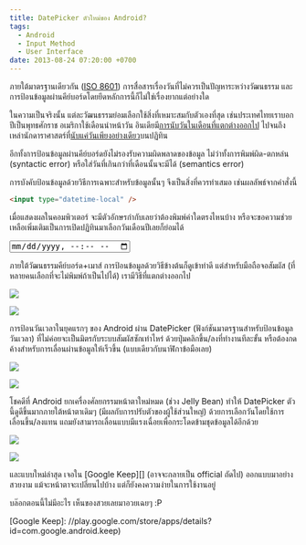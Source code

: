```yaml
---
title: DatePicker ตัวใหม่ของ Android?
tags:
  - Android
  - Input Method
  - User Interface
date: 2013-08-24 07:20:00 +0700
---
```


ภายใต้มาตรฐานเดียวกัน ([ISO 8601][xkcd 1179]) การสื่อสารเรื่องวันที่ไม่ควรเป็นปัญหาระหว่างวัฒนธรรม และการป้อนข้อมูลผ่านคีย์บอร์ดโดยยึดหลักการนี้ก็ไม่ใช่เรื่องยากแต่อย่างใด

ในความเป็นจริงนั้น แต่ละวัฒนธรรมย่อมเลือกใช้สิ่งที่เหมาะสมกับตัวเองที่สุด เช่นประเทศไทยเราบอกปีเป็นพุทธศักราช อเมริกาใช้เดือนนำหน้าวัน อินเดียมี[การนับวันในเดือนที่แตกต่างออกไป][hindu calendar] ไปจนถึงเหล่านักดาราศาสตร์ที่[นับแค่วันเพียงอย่างเดียว][julian day]บนปฏิทิน

อีกทั้งการป้อนข้อมูลผ่านคีย์บอร์ดยังไม่รองรับความผิดพลาดของข้อมูล ไม่ว่าทั้งการพิมพ์ผิด-ตกหล่น (syntactic error) หรือใส่วันที่เกินกว่าที่เดือนนั้นจะมีได้ (semantics error)

การบังคับป้อนข้อมูลด้วยวิธีการเฉพาะสำหรับข้อมูลนั้นๆ จึงเป็นสิ่งที่ควรทำเสมอ เช่นผลลัพธ์จากคำสั่งนี้

``` html
<input type="datetime-local" />
```

เมื่อแสดงผลในคอมพิวเตอร์ จะมีตัวอักษรกำกับเลยว่าต้องพิมพ์ค่าใดตรงไหนบ้าง หรือจะขอความช่วยเหลือเพิ่มเติมเป็นการเปิดปฏิทินมาเลือกวันเดือนปีเลยก็ย่อมได้

<input type="datetime-local" />

ภายใต้วัฒนธรรมคีย์บอร์ด+เมาส์ การป้อนข้อมูลด้วยวิธีข้างต้นก็ดูเข้าท่าดี แต่สำหรับมือถือจอสัมผัส (ที่หลายคนเลือกที่จะไม่พิมพ์ถ้าเป็นไปได้) เรามีวิธีที่แตกต่างออกไป

![](/images/Screenshot_2013-08-24-06-20-57.png)

![](/images/Screenshot_2013-08-24-06-21-04.png)

การป้อนวันเวลาในยุคแรกๆ ของ Android ผ่าน DatePicker (ฟังก์ชันมาตรฐานสำหรับป้อนข้อมูลวันเวลา) ที่ไม่ค่อยจะเป็นมิตรกับระบบสัมผัสซักเท่าไหร่ ด้วยปุ่มคลิกขึ้น/ลงที่ทำงานทีละขั้น หรือต้องกดค้างสำหรับการเลื่อนผ่านข้อมูลให้เร็วขึ้น (แบบเดียวกับนาฬิกาข้อมือเลย)

![](/images/Screenshot_2013-08-24-06-15-42.png)

![](/images/Screenshot_2013-08-24-06-15-51.png)

โชคดีที่ Android ยกเครื่องศัลยกรรมหน้าตาใหม่หมด (ช่วง Jelly Bean) ทำให้ DatePicker ตัวนี้ดูดีขึ้นมากภายใต้หน้าตาเดิมๆ (มีผลกับการปรับตัวของผู้ใช้ส่วนใหญ่) ด้วยการเลือกวันโดยใช้การเลื่อนขึ้น/ลงแทน แถมยังสามารถเลื่อนแบบมีแรงเฉื่อยเพื่อกระโดดข้ามชุดข้อมูลได้อีกด้วย

![](/images/Screenshot_2013-08-24-06-16-30.png)

![](/images/Screenshot_2013-08-24-06-16-38.png)

และแบบใหม่ล่าสุด เจอใน [Google Keep][] (อาจจะกลายเป็น official ถัดไป) ออกแบบมาอย่างสวยงาม แม้จะหน้าตาจะเปลี่ยนไปบ้าง แต่ก็ยังคงความง่ายในการใช้งานอยู่

บล๊อกตอนนี้ไม่มีอะไร เห็นของสวยเลยมาอวยเฉยๆ :P


[xkcd 1179]: //xkcd.com/1179/
[hindu calendar]: //en.wikipedia.org/wiki/Hindu_calendar
[julian day]: //en.wikipedia.org/wiki/Julian_day
[Google Keep]: //play.google.com/store/apps/details?id=com.google.android.keep)
